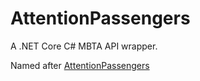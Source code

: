 # AttentionPassengers

A .NET Core C# MBTA API wrapper.

Named after [AttentionPassengers](https://github.com/golf1052/Attention_Passengers)
